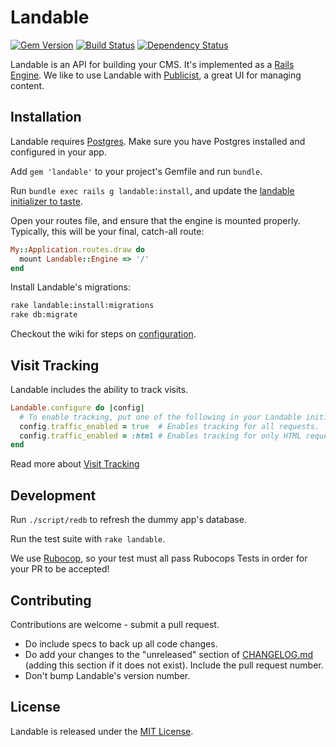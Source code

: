 # Landable

[![Gem Version](http://badge.fury.io/rb/landable.svg)](https://rubygems.org/gems/landable)
[![Build Status](https://travis-ci.org/enova/landable.svg?branch=master)](https://travis-ci.org/enova/landable)
[![Dependency Status](https://gemnasium.com/enova/landable.svg)](https://gemnasium.com/enova/landable)

Landable is an API for building your CMS. It's implemented as a [Rails Engine](http://guides.rubyonrails.org/engines.html). We like to use Landable with [Publicist](https://github.com/enova/publicist), a great UI for managing content.


## Installation

Landable requires [Postgres](https://github.com/ged/ruby-pg). Make sure you have Postgres installed and configured in your app.

Add `gem 'landable'` to your project's Gemfile and run `bundle`.

Run `bundle exec rails g landable:install`, and update the [landable initializer to taste](https://github.com/enova/landable/wiki/Configuration).

Open your routes file, and ensure that the engine is mounted properly. Typically, this will be your final, catch-all route:

```ruby
My::Application.routes.draw do
  mount Landable::Engine => '/'
end
```
Install Landable's migrations:

```sh
rake landable:install:migrations
rake db:migrate
```

Checkout the wiki for steps on [configuration](https://github.com/enova/landable/wiki/Configuration).

## Visit Tracking
Landable includes the ability to track visits.

```ruby
Landable.configure do |config|
  # To enable tracking, put one of the following in your Landable initializer:
  config.traffic_enabled = true  # Enables tracking for all requests.  (:all is also accepted here.)
  config.traffic_enabled = :html # Enables tracking for only HTML requests.
end
```

Read more about [Visit Tracking](https://github.com/enova/landable/wiki/Visit-Tracking)

## Development

Run `./script/redb` to refresh the dummy app's database.

Run the test suite with `rake landable`.

We use [Rubocop](https://github.com/bbatsov/rubocop), so your test must all pass Rubocops Tests in order for your PR to be accepted!

## Contributing
Contributions are welcome - submit a pull request.

* Do include specs to back up all code changes.
* Do add your changes to the "unreleased" section of [CHANGELOG.md](CHANGELOG.md) (adding this section if it does not exist). Include the pull request number.
* Don't bump Landable's version number.

## License

Landable is released under the [MIT License](https://github.com/enova/landable/blob/master/MIT-LICENSE).

